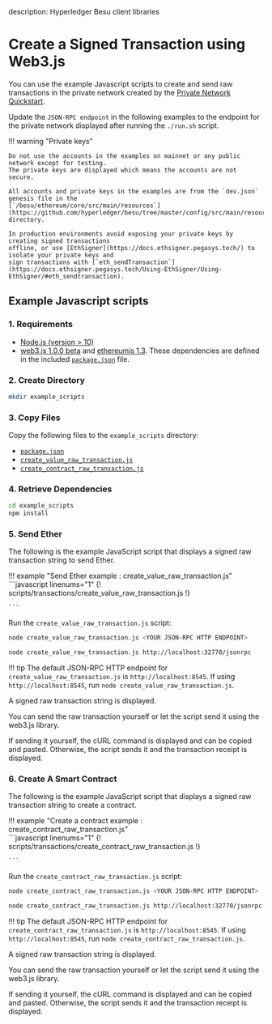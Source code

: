 description: Hyperledger Besu client libraries 
<!--- END of page meta data -->

# Create a Signed Transaction using Web3.js

You can use the example Javascript scripts to create and send raw transactions in the private network 
created by the [Private Network Quickstart](../../Tutorials/Quickstarts/Private-Network-Quickstart.md).

Update the `JSON-RPC endpoint` in the following examples to the endpoint for the private 
network displayed after running the `./run.sh` script.

!!! warning "Private keys"

    Do not use the accounts in the examples on mainnet or any public network except for testing.
    The private keys are displayed which means the accounts are not secure.
    
    All accounts and private keys in the examples are from the `dev.json` genesis file in the 
    [`/besu/ethereum/core/src/main/resources`](https://github.com/hyperledger/besu/tree/master/config/src/main/resources) directory.

    In production environments avoid exposing your private keys by creating signed transactions 
    offline, or use [EthSigner](https://docs.ethsigner.pegasys.tech/) to isolate your private keys and 
    sign transactions with [`eth_sendTransaction`](https://docs.ethsigner.pegasys.tech/Using-EthSigner/Using-EthSigner/#eth_sendtransaction). 
    
## Example Javascript scripts

### 1. Requirements

- [Node.js (version > 10)](https://nodejs.org/en/download/)  
- [web3.js 1.0.0 beta](https://github.com/ethereum/web3.js/) and [ethereumjs 1.3](https://github.com/ethereumjs/ethereumjs-tx).
These dependencies are defined in the included [`package.json`](../../scripts/transactions/package.json) file.

### 2. Create Directory
```bash
mkdir example_scripts
```

### 3. Copy Files
Copy the following files to the `example_scripts` directory:

- [`package.json`](../../scripts/transactions/package.json)
- [`create_value_raw_transaction.js`](../../scripts/transactions/create_value_raw_transaction.js)
- [`create_contract_raw_transaction.js`](../../scripts/transactions/create_contract_raw_transaction.js)

### 4. Retrieve Dependencies
```bash
cd example_scripts
npm install
```

### 5. Send Ether
The following is the example JavaScript script that displays a signed raw transaction string to send Ether.

!!! example "Send Ether example : create_value_raw_transaction.js"
    ```javascript linenums="1"
{! scripts/transactions/create_value_raw_transaction.js !}
     
    ```

Run the `create_value_raw_transaction.js` script:

```bash tab="Command"
node create_value_raw_transaction.js <YOUR JSON-RPC HTTP ENDPOINT>
```

```bash tab="Example"
node create_value_raw_transaction.js http://localhost:32770/jsonrpc
```

!!! tip
    The default JSON-RPC HTTP endpoint for `create_value_raw_transaction.js` is `http://localhost:8545`.
    If using `http://localhost:8545`, run `node create_value_raw_transaction.js`.
    
A signed raw transaction string is displayed.

You can send the raw transaction yourself or let the script send it using the web3.js library.

If sending it yourself, the cURL command is displayed and can be copied and pasted. Otherwise, the script sends it and
the transaction receipt is displayed.

### 6. Create A Smart Contract
The following is the example JavaScript script that displays a signed raw transaction string to create a contract.

!!! example "Create a contract example : create_contract_raw_transaction.js"    
    ```javascript linenums="1"
{! scripts/transactions/create_contract_raw_transaction.js !}
     
    ```

Run the `create_contract_raw_transaction.js` script:

```bash tab="Command"
node create_contract_raw_transaction.js <YOUR JSON-RPC HTTP ENDPOINT>
```

```bash tab="Example"
node create_contract_raw_transaction.js http://localhost:32770/jsonrpc
```

!!! tip
    The default JSON-RPC HTTP endpoint for `create_contract_raw_transaction.js` is `http://localhost:8545`.
    If using `http://localhost:8545`, run `node create_contract_raw_transaction.js`.
    
A signed raw transaction string is displayed.

You can send the raw transaction yourself or let the script send it using the web3.js library.

If sending it yourself, the cURL command is displayed and can be copied and pasted. Otherwise, the script sends it and
the transaction receipt is displayed.